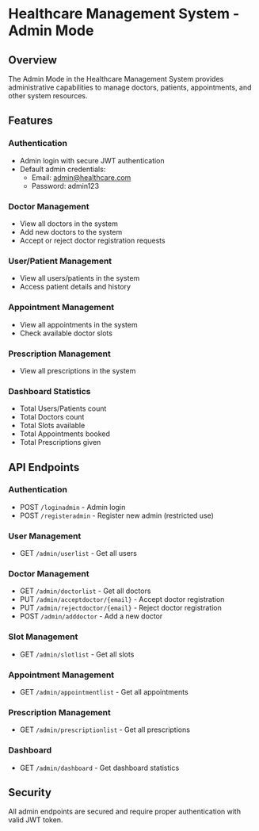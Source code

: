 # Healthcare Management System - Admin Mode

## Overview
The Admin Mode in the Healthcare Management System provides administrative capabilities to manage doctors, patients, appointments, and other system resources.

## Features

### Authentication
- Admin login with secure JWT authentication
- Default admin credentials:
  - Email: admin@healthcare.com
  - Password: admin123

### Doctor Management
- View all doctors in the system
- Add new doctors to the system
- Accept or reject doctor registration requests

### User/Patient Management
- View all users/patients in the system
- Access patient details and history

### Appointment Management
- View all appointments in the system
- Check available doctor slots

### Prescription Management
- View all prescriptions in the system

### Dashboard Statistics
- Total Users/Patients count
- Total Doctors count
- Total Slots available
- Total Appointments booked
- Total Prescriptions given

## API Endpoints

### Authentication
- POST `/loginadmin` - Admin login
- POST `/registeradmin` - Register new admin (restricted use)

### User Management
- GET `/admin/userlist` - Get all users

### Doctor Management
- GET `/admin/doctorlist` - Get all doctors
- PUT `/admin/acceptdoctor/{email}` - Accept doctor registration
- PUT `/admin/rejectdoctor/{email}` - Reject doctor registration
- POST `/admin/adddoctor` - Add a new doctor

### Slot Management
- GET `/admin/slotlist` - Get all slots

### Appointment Management
- GET `/admin/appointmentlist` - Get all appointments

### Prescription Management
- GET `/admin/prescriptionlist` - Get all prescriptions

### Dashboard
- GET `/admin/dashboard` - Get dashboard statistics

## Security
All admin endpoints are secured and require proper authentication with valid JWT token.